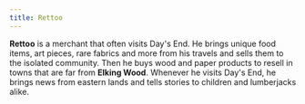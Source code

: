 ```yaml
---
title: Rettoo
---
```


**Rettoo** is a merchant that often visits Day's End. He brings unique food items, art pieces, rare fabrics and more from his travels and sells them to the isolated community. Then he buys wood and paper products to resell in towns that are far from **Elking Wood**. Whenever he visits Day's End, he brings news from eastern lands and tells stories to children and lumberjacks alike.
